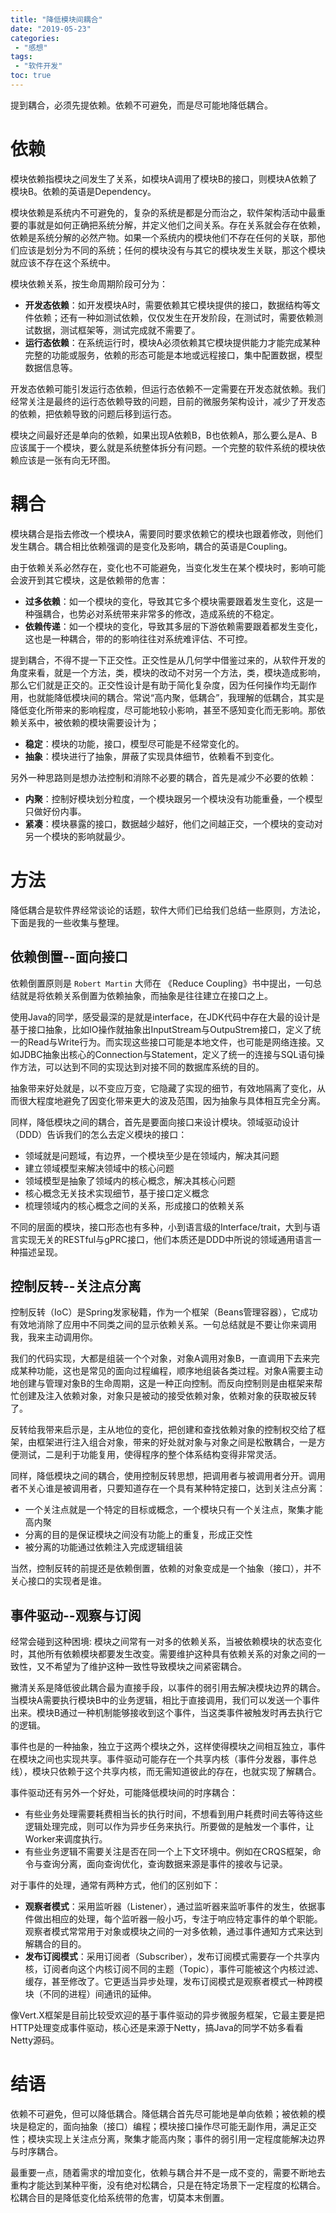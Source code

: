 ```yaml
---
title: "降低模块间耦合"
date: "2019-05-23"
categories:
 - "感想"
tags:
 - "软件开发"
toc: true
---
```


提到耦合，必须先提依赖。依赖不可避免，而是尽可能地降低耦合。

# 依赖

模块依赖指模块之间发生了关系，如模块A调用了模块B的接口，则模块A依赖了模块B。依赖的英语是Dependency。

模块依赖是系统内不可避免的，复杂的系统是都是分而治之，软件架构活动中最重要的事就是如何正确把系统分解，并定义他们之间关系。存在关系就会存在依赖，依赖是系统分解的必然产物。如果一个系统内的模块他们不存在任何的关联，那他们应该是划分为不同的系统；任何的模块没有与其它的模块发生关联，那这个模块就应该不存在这个系统中。

模块依赖关系，按生命周期阶段可分为：

 - **开发态依赖**：如开发模块A时，需要依赖其它模块提供的接口，数据结构等文件依赖；还有一种如测试依赖，仅仅发生在开发阶段，在测试时，需要依赖测试数据，测试框架等，测试完成就不需要了。
 - **运行态依赖**：在系统运行时，模块A必须依赖其它模块提供能力才能完成某种完整的功能或服务，依赖的形态可能是本地或远程接口，集中配置数据，模型数据信息等。

开发态依赖可能引发运行态依赖，但运行态依赖不一定需要在开发态就依赖。我们经常关注是最终的运行态依赖导致的问题，目前的微服务架构设计，减少了开发态的依赖，把依赖导致的问题后移到运行态。

模块之间最好还是单向的依赖，如果出现A依赖B，B也依赖A，那么要么是A、B应该属于一个模块，要么就是系统整体拆分有问题。一个完整的软件系统的模块依赖应该是一张有向无环图。


<!--more-->

# 耦合

模块耦合是指去修改一个模块A，需要同时要求依赖它的模块也跟着修改，则他们发生耦合。耦合相比依赖强调的是变化及影响，耦合的英语是Coupling。

由于依赖关系必然存在，变化也不可能避免，当变化发生在某个模块时，影响可能会波开到其它模块，这是依赖带的危害：

  - **过多依赖**：如一个模块的变化，导致其它多个模块需要跟着发生变化，这是一种强耦合，也势必对系统带来非常多的修改，造成系统的不稳定。
  - **依赖传递**：如一个模块的变化，导致其多层的下游依赖需要跟着都发生变化，这也是一种耦合，带的的影响往往对系统难评估、不可控。

提到耦合，不得不提一下正交性。正交性是从几何学中借鉴过来的，从软件开发的角度来看，就是一个方法，类，模块的改动不对另一个方法，类，模块造成影响，那么它们就是正交的。正交性设计是有助于简化复杂度，因为任何操作均无副作用，也就能降低模块间的耦合。常说“高内聚，低耦合”，我理解的低耦合，其实是降低变化所带来的影响程度，尽可能地较小影响，甚至不感知变化而无影响。那依赖关系中，被依赖的模块需要设计为；
 
  - **稳定**：模块的功能，接口，模型尽可能是不经常变化的。
  - **抽象**：模块进行了抽象，屏蔽了实现具体细节，依赖看不到变化。
  
另外一种思路则是想办法控制和消除不必要的耦合，首先是减少不必要的依赖：

  - **内聚**：控制好模块划分粒度，一个模块跟另一个模块没有功能重叠，一个模型只做好份内事。
  - **紧凑**：模块暴露的接口，数据越少越好，他们之间越正交，一个模块的变动对另一个模块的影响就最少。

# 方法

降低耦合是软件界经常谈论的话题，软件大师们已给我们总结一些原则，方法论，下面是我的一些收集与整理。

## 依赖倒置--面向接口

依赖倒置原则是 `Robert Martin` 大师在 《Reduce Coupling》书中提出，一句总结就是将依赖关系倒置为依赖抽象，而抽象是往往建立在接口之上。

使用Java的同学，感受最深的是就是interface，在JDK代码中存在大最的设计是基于接口抽象，比如IO操作就抽象出InputStream与OutpuStrem接口，定义了统一的Read与Write行为。而实现这些接口可能是本地文件，也可能是网络连接。又如JDBC抽象出核心的Connection与Statement，定义了统一的连接与SQL语句操作方法，可以达到不同的实现达到对接不同的数据库系统的目的。

抽象带来好处就是，以不变应万变，它隐藏了实现的细节，有效地隔离了变化，从而很大程度地避免了因变化带来更大的波及范围，因为抽象与具体相互完全分离。

同样，降低模块之间的耦合，首先是要面向接口来设计模块。领域驱动设计（DDD）告诉我们的怎么去定义模块的接口：

 - 领域就是问题域，有边界，一个模块至少是在领域内，解决其问题
 - 建立领域模型来解决领域中的核心问题
 - 领域模型是抽象了领域内的核心概念，解决其核心问题
 - 核心概念无关技术实现细节，基于接口定义概念
 - 梳理领域内的核心概念之间的关系，形成接口的依赖关系

不同的层面的模块，接口形态也有多种，小到语言级的Interface/trait，大到与语言实现无关的RESTful与gPRC接口，他们本质还是DDD中所说的领域通用语言一种描述呈现。

## 控制反转--关注点分离

控制反转（IoC）是Spring发家秘籍，作为一个框架（Beans管理容器），它成功有效地消除了应用中不同类之间的显示依赖关系。一句总结就是不要让你来调用我，我来主动调用你。

我们的代码实现，大都是组装一个个对象，对象A调用对象B，一直调用下去来完成某种功能，这也是常见的面向过程编程，顺序地组装各类过程。对象A需要主动地创建与管理对象B的生命周期，这是一种正向控制。而反向控制则是由框架来帮忙创建及注入依赖对象，对象只是被动的接受依赖对象，依赖对象的获取被反转了。

反转给我带来启示是，主从地位的变化，把创建和查找依赖对象的控制权交给了框架，由框架进行注入组合对象，带来的好处就对象与对象之间是松散耦合，一是方便测试，二是利于功能复用，使得程序的整个体系结构变得非常灵活。

同样，降低模块之间的耦合，使用控制反转思想，把调用者与被调用者分开。调用者不关心谁是被调用者，只要知道存在一个具有某种特定接口，达到关注点分离：

 - 一个关注点就是一个特定的目标或概念，一个模块只有一个关注点，聚集才能高内聚
 - 分离的目的是保证模块之间没有功能上的重复，形成正交性
 - 被分离的功能通过依赖注入完成逻辑组装

当然，控制反转的前提还是依赖倒置，依赖的对象变成是一个抽象（接口），并不关心接口的实现者是谁。

## 事件驱动--观察与订阅

经常会碰到这种困境: 模块之间常有一对多的依赖关系，当被依赖模块的状态变化时，其他所有依赖模块都要发生改变。需要维护这种具有依赖关系的对象之间的一致性，又不希望为了维护这种一致性导致模块之间紧密耦合。

撇清关系是降低彼此耦合最为直接手段，以事件的弱引用去解决模块边界的耦合。当模块A需要执行模块B中的业务逻辑，相比于直接调用，我们可以发送一个事件出来。模块B通过一种机制能够接收到这个事件，当这类事件被触发时再去执行它的逻辑。

事件也是的一种抽象，独立于这两个模块之外，这样使得模块之间相互独立，事件在模块之间也实现共享。事件驱动可能存在一个共享内核（事件分发器，事件总线），模块只依赖于这个共享内核，而无需知道彼此的存在，也就实现了解耦合。

事件驱动还有另外一个好处，可能降低模块间的时序耦合：

 - 有些业务处理需要耗费相当长的执行时间，不想看到用户耗费时间去等待这些逻辑处理完成，则可以作为异步任务来执行。所要做的是触发一个事件，让Worker来调度执行。
 - 有些业务逻辑不需要关注是否在同一个上下文环境中。例如在CRQS框架，命令与查询分离，面向查询优化，查询数据来源是事件的接收与记录。
  
对于事件的处理，通常有两种方式，他们的区别如下：

 - **观察者模式**：采用监听器（Listener），通过监听器来监听事件的发生，依据事件做出相应的处理，每个监听器一般小巧，专注于响应特定事件的单个职能。观察者模式常常用于对象或模块之间的一对多依赖，通过事件通知方式来达到解耦合的目的。
 - **发布订阅模式**：采用订阅者（Subscriber），发布订阅模式需要存一个共享内核，订阅者向这个内核订阅不同的主题（Topic），事件可能被这个内核过滤、缓存，甚至修改了。它更适当异步处理，发布订阅模式是观察者模式一种跨模块（不同的进程）间通讯的延伸。

像Vert.X框架是目前比较受欢迎的基于事件驱动的异步微服务框架，它最主要是把HTTP处理变成事件驱动，核心还是来源于Netty，搞Java的同学不妨多看看Netty源码。

# 结语

依赖不可避免，但可以降低耦合。降低耦合首先尽可能地是单向依赖；被依赖的模块是稳定的，面向抽象（接口）编程；模块接口操作尽可能无副作用，满足正交性；模块实现上关注点分离，聚集才能高内聚；事件的弱引用一定程度能解决边界与时序耦合。

最重要一点，随着需求的增加变化，依赖与耦合并不是一成不变的，需要不断地去重构才能达到某种平衡，没有绝对松耦合，只是在特定场景下一定程度的松耦合。松耦合目的是降低变化给系统带的危害，切莫本末倒置。
